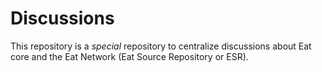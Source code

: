 # Discussions
This repository is a *special* repository to centralize discussions about Eat core and the Eat Network
(Eat Source Repository or ESR).
